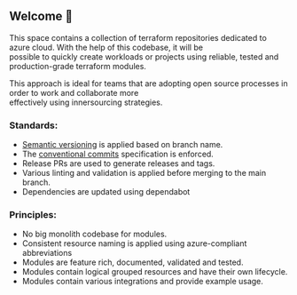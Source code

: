 ## Welcome 👋
This space contains a collection of terraform repositories dedicated to azure cloud. With the help of this codebase, it will be  
possible to quickly create workloads or projects using reliable, tested and production-grade terraform modules.

This approach is ideal for teams that are adopting open source processes in order to work and collaborate more  
effectively using innersourcing strategies.

### Standards:

* [Semantic versioning](https://semver.org/) is applied based on branch name.
* The [conventional commits](https://www.conventionalcommits.org/en/v1.0.0/) specification is enforced.
* Release PRs are used to generate releases and tags.
* Various linting and validation is applied before merging to the main branch.
* Dependencies are updated using dependabot

### Principles:

* No big monolith codebase for modules.
* Consistent resource naming is applied using azure-compliant abbreviations
* Modules are feature rich, documented, validated and tested.
* Modules contain logical grouped resources and have their own lifecycle.
* Modules contain various integrations and provide example usage.

